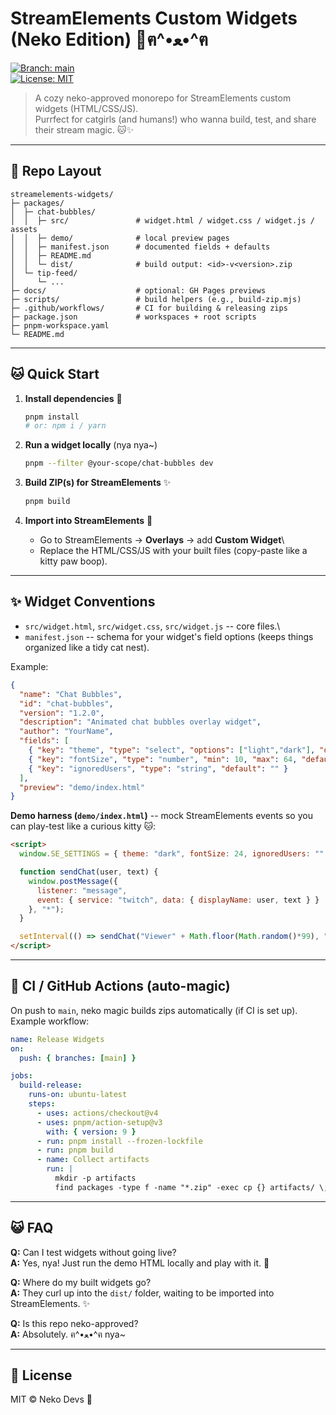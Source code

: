 # StreamElements Custom Widgets (Neko Edition) 🐾ฅ^•ﻌ•^ฅ

[![Branch:
main](https://img.shields.io/badge/branch-main-blue.svg)](../../tree/main)\
[![License:
MIT](https://img.shields.io/badge/License-MIT-green.svg)](./LICENSE)

> A cozy neko-approved monorepo for StreamElements custom widgets
> (HTML/CSS/JS).\
> Purrfect for catgirls (and humans!) who wanna build, test, and share
> their stream magic. 🐱✨

------------------------------------------------------------------------

## 🐾 Repo Layout

    streamelements-widgets/
    ├─ packages/
    │  ├─ chat-bubbles/
    │  │  ├─ src/               # widget.html / widget.css / widget.js / assets
    │  │  ├─ demo/              # local preview pages
    │  │  ├─ manifest.json      # documented fields + defaults
    │  │  ├─ README.md
    │  │  └─ dist/              # build output: <id>-v<version>.zip
    │  └─ tip-feed/
    │     └─ ...
    ├─ docs/                    # optional: GH Pages previews
    ├─ scripts/                 # build helpers (e.g., build-zip.mjs)
    ├─ .github/workflows/       # CI for building & releasing zips
    ├─ package.json             # workspaces + root scripts
    ├─ pnpm-workspace.yaml
    └─ README.md

------------------------------------------------------------------------

## 🐱 Quick Start

1.  **Install dependencies** 🐾

    ``` bash
    pnpm install
    # or: npm i / yarn
    ```

2.  **Run a widget locally** (nya nya\~)

    ``` bash
    pnpm --filter @your-scope/chat-bubbles dev
    ```

3.  **Build ZIP(s) for StreamElements** ✨

    ``` bash
    pnpm build
    ```

4.  **Import into StreamElements** 🐾

    -   Go to StreamElements → **Overlays** → add **Custom Widget**\
    -   Replace the HTML/CSS/JS with your built files (copy-paste like a
        kitty paw boop).

------------------------------------------------------------------------

## ✨ Widget Conventions

-   `src/widget.html`, `src/widget.css`, `src/widget.js` -- core files.\
-   `manifest.json` -- schema for your widget's field options (keeps
    things organized like a tidy cat nest).

Example:

``` json
{
  "name": "Chat Bubbles",
  "id": "chat-bubbles",
  "version": "1.2.0",
  "description": "Animated chat bubbles overlay widget",
  "author": "YourName",
  "fields": [
    { "key": "theme", "type": "select", "options": ["light","dark"], "default": "dark" },
    { "key": "fontSize", "type": "number", "min": 10, "max": 64, "default": 24 },
    { "key": "ignoredUsers", "type": "string", "default": "" }
  ],
  "preview": "demo/index.html"
}
```

**Demo harness (`demo/index.html`)** -- mock StreamElements events so
you can play-test like a curious kitty 🐱:

``` html
<script>
  window.SE_SETTINGS = { theme: "dark", fontSize: 24, ignoredUsers: "" };

  function sendChat(user, text) {
    window.postMessage({
      listener: "message",
      event: { service: "twitch", data: { displayName: user, text } }
    }, "*");
  }

  setInterval(() => sendChat("Viewer" + Math.floor(Math.random()*99), "nya~! ฅ^•ﻌ•^ฅ"), 3000);
</script>
```

------------------------------------------------------------------------

## 🐾 CI / GitHub Actions (auto-magic)

On push to `main`, neko magic builds zips automatically (if CI is set
up). Example workflow:

``` yaml
name: Release Widgets
on:
  push: { branches: [main] }

jobs:
  build-release:
    runs-on: ubuntu-latest
    steps:
      - uses: actions/checkout@v4
      - uses: pnpm/action-setup@v3
        with: { version: 9 }
      - run: pnpm install --frozen-lockfile
      - run: pnpm build
      - name: Collect artifacts
        run: |
          mkdir -p artifacts
          find packages -type f -name "*.zip" -exec cp {} artifacts/ \;
```

------------------------------------------------------------------------

## 😺 FAQ

**Q:** Can I test widgets without going live?\
**A:** Yes, nya! Just run the demo HTML locally and play with it. 🐾

**Q:** Where do my built widgets go?\
**A:** They curl up into the `dist/` folder, waiting to be imported into
StreamElements. ✨

**Q:** Is this repo neko-approved?\
**A:** Absolutely. ฅ^•ﻌ•^ฅ nya\~

------------------------------------------------------------------------

## 💖 License

MIT © Neko Devs 🐾

